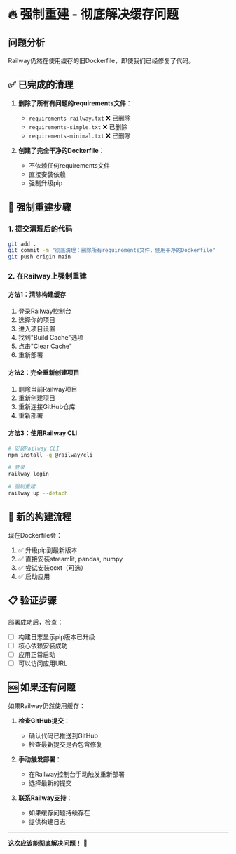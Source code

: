 # 🔥 强制重建 - 彻底解决缓存问题

## 问题分析
Railway仍然在使用缓存的旧Dockerfile，即使我们已经修复了代码。

## ✅ 已完成的清理

1. **删除了所有有问题的requirements文件**：
   - `requirements-railway.txt` ❌ 已删除
   - `requirements-simple.txt` ❌ 已删除  
   - `requirements-minimal.txt` ❌ 已删除

2. **创建了完全干净的Dockerfile**：
   - 不依赖任何requirements文件
   - 直接安装依赖
   - 强制升级pip

## 🚀 强制重建步骤

### 1. 提交清理后的代码
```bash
git add .
git commit -m "彻底清理：删除所有requirements文件，使用干净的Dockerfile"
git push origin main
```

### 2. 在Railway上强制重建

#### 方法1：清除构建缓存
1. 登录Railway控制台
2. 选择你的项目
3. 进入项目设置
4. 找到"Build Cache"选项
5. 点击"Clear Cache"
6. 重新部署

#### 方法2：完全重新创建项目
1. 删除当前Railway项目
2. 重新创建项目
3. 重新连接GitHub仓库
4. 重新部署

#### 方法3：使用Railway CLI
```bash
# 安装Railway CLI
npm install -g @railway/cli

# 登录
railway login

# 强制重建
railway up --detach
```

## 🎯 新的构建流程

现在Dockerfile会：
1. ✅ 升级pip到最新版本
2. ✅ 直接安装streamlit, pandas, numpy
3. ✅ 尝试安装ccxt（可选）
4. ✅ 启动应用

## 📋 验证步骤

部署成功后，检查：
- [ ] 构建日志显示pip版本已升级
- [ ] 核心依赖安装成功
- [ ] 应用正常启动
- [ ] 可以访问应用URL

## 🆘 如果还有问题

如果Railway仍然使用缓存：

1. **检查GitHub提交**：
   - 确认代码已推送到GitHub
   - 检查最新提交是否包含修复

2. **手动触发部署**：
   - 在Railway控制台手动触发重新部署
   - 选择最新的提交

3. **联系Railway支持**：
   - 如果缓存问题持续存在
   - 提供构建日志

---

**这次应该能彻底解决问题！** 🎯
